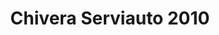 ---
title: "Chivera Serviauto 2010"
url: /caracas/chivera-serviauto-2010/
shop: piezas de automóviles
---